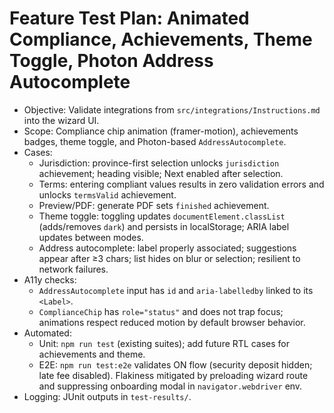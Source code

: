 # Feature Test Plan: Animated Compliance, Achievements, Theme Toggle, Photon Address Autocomplete

- Objective: Validate integrations from `src/integrations/Instructions.md` into the wizard UI.
- Scope: Compliance chip animation (framer-motion), achievements badges, theme toggle, and Photon-based `AddressAutocomplete`.
- Cases:
  - Jurisdiction: province-first selection unlocks `jurisdiction` achievement; heading visible; Next enabled after selection.
  - Terms: entering compliant values results in zero validation errors and unlocks `termsValid` achievement.
  - Preview/PDF: generate PDF sets `finished` achievement.
  - Theme toggle: toggling updates `documentElement.classList` (adds/removes `dark`) and persists in localStorage; ARIA label updates between modes.
  - Address autocomplete: label properly associated; suggestions appear after ≥3 chars; list hides on blur or selection; resilient to network failures.
- A11y checks:
  - `AddressAutocomplete` input has `id` and `aria-labelledby` linked to its `<Label>`.
  - `ComplianceChip` has `role="status"` and does not trap focus; animations respect reduced motion by default browser behavior.
- Automated:
  - Unit: `npm run test` (existing suites); add future RTL cases for achievements and theme.
  - E2E: `npm run test:e2e` validates ON flow (security deposit hidden; late fee disabled). Flakiness mitigated by preloading wizard route and suppressing onboarding modal in `navigator.webdriver` env.
- Logging: JUnit outputs in `test-results/`.
